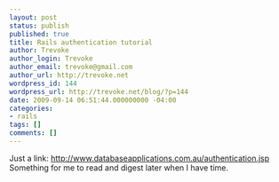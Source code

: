```yaml
---
layout: post
status: publish
published: true
title: Rails authentication tutorial
author: Trevoke
author_login: Trevoke
author_email: trevoke@gmail.com
author_url: http://trevoke.net
wordpress_id: 144
wordpress_url: http://trevoke.net/blog/?p=144
date: 2009-09-14 06:51:44.000000000 -04:00
categories:
- rails
tags: []
comments: []
---
```

Just a link:
http://www.databaseapplications.com.au/authentication.jsp
Something for me to read and digest later when I have time.
